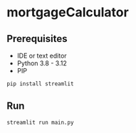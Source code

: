 # mortgageCalculator

## Prerequisites

* IDE or text editor
* Python 3.8 - 3.12
* PIP

```bash
pip install streamlit
```

## Run

  ```bash
  streamlit run main.py
```
